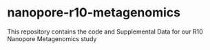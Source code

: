 # nanopore-r10-metagenomics

This repository contains the code and Supplemental Data for our R10 Nanopore Metagenomics study
